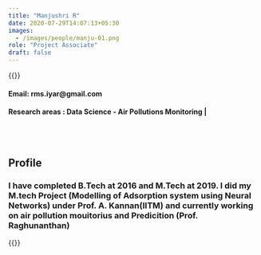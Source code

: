 ```yaml
---
title: "Manjushri R"
date: 2020-07-29T14:07:13+05:30
images:
  - /images/people/manju-01.png
role: "Project Associate" 
draft: false
---
```


{{<rawhtml>}} 
<div align="justify">
<h4>Email: rms.iyar@gmail.com</h4>
<h4>Research areas : Data Science - Air Pollutions Monitoring |</h4><br>
</div>
<br>
<div>
	<h2>Profile</h2>
	<h3>
		I have completed B.Tech at 2016 and M.Tech at 2019. I did my M.tech Project (Modelling of Adsorption system using Neural Networks) under Prof. A. Kannan(IITM) and currently working on air pollution mouitorius and Predicition (Prof. Raghunanthan)
	<br>
</div>

{{</rawhtml>}}